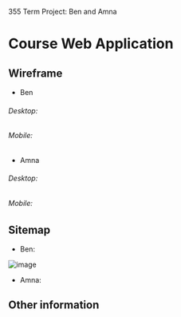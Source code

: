 355 Term Project: Ben and Amna

# Course Web Application

## Wireframe

- Ben
###### Desktop:

###### Mobile:

- Amna
###### Desktop:

###### Mobile:

## Sitemap

- Ben:

![image](https://user-images.githubusercontent.com/69221395/135781005-1d463fcc-f880-4ede-b46f-e6e83acbd8c7.png)


- Amna:

## Other information
